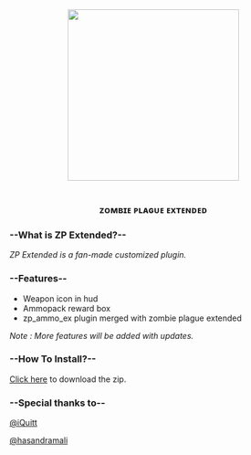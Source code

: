 <div align="center">
  <img height="300" src="https://i.imgur.com/hIAr0OB.png"  />
</div>

<br clear="both">

<h3 align="center">ᴢᴏᴍʙɪᴇ ᴘʟᴀɢᴜᴇ ᴇxᴛᴇɴᴅᴇᴅ</h3>

###

### --What is ZP Extended?--
*ZP Extended is a fan-made customized plugin.*

### --Features--
- Weapon icon in hud
- Ammopack reward box
- zp_ammo_ex plugin merged with zombie plague extended

*Note : More features will be added with updates.*

### --How To Install?--
[Click here](https://github.com/byoreo/zp43ext/archive/refs/heads/main.zip) to download the zip.

### --Special thanks to--
[@iQuitt](https://github.com/iQuitt)

[@hasandramali](https://github.com/hasandramali)
